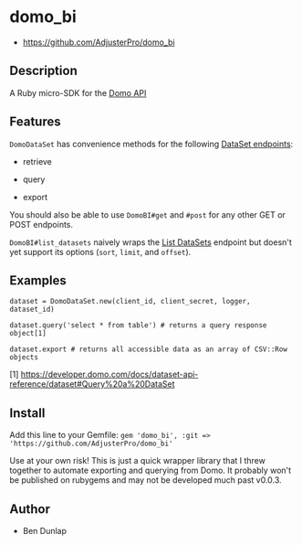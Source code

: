 # domo_bi

* https://github.com/AdjusterPro/domo_bi

## Description

A Ruby micro-SDK for the [Domo API](https://developer.domo.com/explorer)

## Features

`DomoDataSet` has convenience methods for the following [DataSet endpoints](https://developer.domo.com/docs/dataset-api-reference/dataset):

* retrieve

* query 

* export

You should also be able to use `DomoBI#get` and `#post` for any other GET or POST endpoints.

`DomoBI#list_datasets` naively wraps the [List DataSets](https://developer.domo.com/docs/dataset-api-reference/dataset#List%20DataSets) endpoint but doesn't yet support its options (`sort`, `limit`, and `offset`).

## Examples

```
dataset = DomoDataSet.new(client_id, client_secret, logger, dataset_id)

dataset.query('select * from table') # returns a query response object[1]

dataset.export # returns all accessible data as an array of CSV::Row objects
```
[1] https://developer.domo.com/docs/dataset-api-reference/dataset#Query%20a%20DataSet

## Install
Add this line to your Gemfile:
`gem 'domo_bi', :git => 'https://github.com/AdjusterPro/domo_bi'`

Use at your own risk! This is just a quick wrapper library that I threw together to automate exporting and querying from Domo. It probably won't be published on rubygems and may not be developed much past v0.0.3.

## Author

* Ben Dunlap

